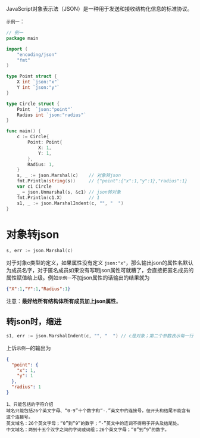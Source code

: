 JavaScript对象表示法（JSON）是一种用于发送和接收结构化信息的标准协议。

`示例一`：

```go
// 例一
package main

import (
	"encoding/json"
	"fmt"
)

type Point struct {
	X int `json:"x"`
	Y int `json:"y"`
}

type Circle struct {
	Point  `json:"point"`
	Radius int `json:"radius"`
}

func main() {
	c := Circle{
		Point: Point{
			X: 1,
			Y: 1,
		},
		Radius: 1,
	}
	s, _ := json.Marshal(c)    // 对象转json
	fmt.Println(string(s))     // {"point":{"x":1,"y":1},"radius":1}
	var c1 Circle
	_ = json.Unmarshal(s, &c1) // json转对象
	fmt.Println(c1.X)          // 1
    s1, _ := json.MarshalIndent(c, "", "  ")
}
```

# 对象转json

```go
s, err := json.Marshal(c)
```

对于对象c类型的定义，如果属性没有定义 `json:"x"`，那么输出json的属性名默认为成员名字，对于匿名成员如果没有写明json属性可就糟了，会直接把匿名成员的属性赋值给上级。例如`示例一`不加json属性的话输出的结果就为

```json
{"X":1,"Y":1,"Radius":1}
```

注意：**最好给所有结构体所有成员加上json属性**。

## **转json时，缩进**

```go
s1, err := json.MarshalIndent(c, "", "  ") // c是对象；第二个参数表示每一行输出的前缀，常用空字符串；第三个参数是每一个层级的缩进常用两个或者四个空格
```

上诉`示例一`的输出为

```json
{
  "point": {
    "x": 1,
    "y": 1
  },
  "radius": 1
}
```





```
1、只能包括的字符介绍
域名只能包括26个英文字母、“0-9”十个数字和“-.”英文中的连接号，但开头和结尾不能含有这个连接号。
英文域名：26个英文字母；“0”到“9”的数字；“-”英文中的连词不得用于开头及结尾处。
中文域名：两到十五个汉字之间的字词或词组；26个英文字母；“0”到“9”的数字。
```


